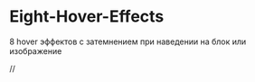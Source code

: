 Eight-Hover-Effects
===================

8 hover эффектов с затемнением при наведении на блок или изображение


//
